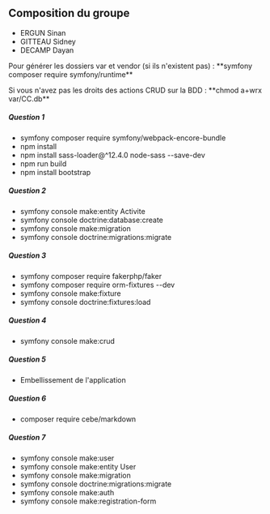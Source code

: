 ## Composition du groupe

- ERGUN Sinan
- GITTEAU Sidney
- DECAMP Dayan 


<p>Pour générer les dossiers var et vendor (si ils n'existent pas) : **symfony composer require symfony/runtime**</p>
<p>Si vous n'avez pas les droits des actions CRUD sur la BDD : **chmod a+wrx var/CC.db**</p>

##### Question 1

- symfony composer require symfony/webpack-encore-bundle
- npm install
- npm install sass-loader@^12.4.0 node-sass --save-dev
- npm run build
- npm install bootstrap

##### Question 2


- symfony console make:entity Activite
- symfony console doctrine:database:create
- symfony console make:migration
- symfony console doctrine:migrations:migrate

##### Question 3

- symfony composer require fakerphp/faker
- symfony composer require orm-fixtures --dev
- symfony console make:fixture
- symfony console doctrine:fixtures:load

##### Question 4

- symfony console make:crud

##### Question 5

- Embellissement de l'application

##### Question 6

- composer require cebe/markdown

##### Question 7

- symfony console make:user
- symfony console make:entity User
- symfony console make:migration
- symfony console doctrine:migrations:migrate
- symfony console make:auth
- symfony console make:registration-form

